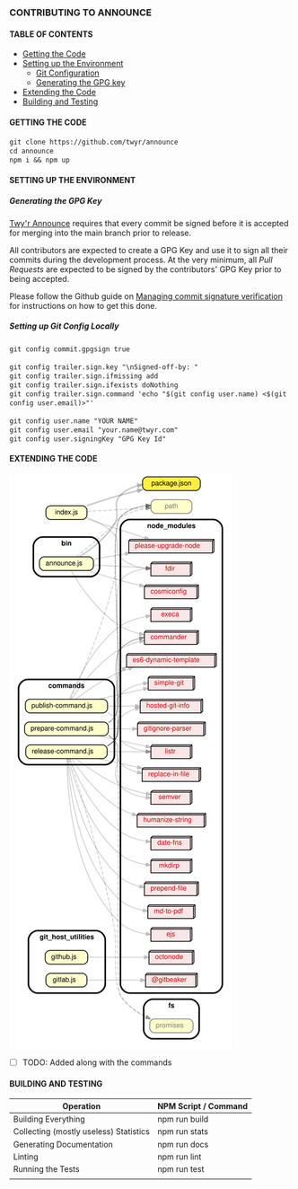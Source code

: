### CONTRIBUTING TO ANNOUNCE

#### TABLE OF CONTENTS
- [Getting the Code](#getting-the-code)
- [Setting up the Environment](#setting-up-the-environment)
  - [Git Configuration](#setting-up-git-config-locally)
  - [Generating the GPG key](#generating-the-gpg-key)
- [Extending the Code](#extending-the-code)
- [Building and Testing](#building-and-testing)

#### GETTING THE CODE

```
git clone https://github.com/twyr/announce
cd announce
npm i && npm up
```

#### SETTING UP THE ENVIRONMENT

##### Generating the GPG Key

[Twy'r Announce](https://github.com/twyr/annouce) requires that every commit be signed before it is accepted for merging into the main branch prior to release.

All contributors are expected to create a GPG Key and use it to sign all their commits during the development process.
At the very minimum, all *Pull Requests* are expected to be signed by the contributors' GPG Key prior to being accepted.

Please follow the Github guide on [Managing commit signature verification](https://help.github.com/en/github/authenticating-to-github/managing-commit-signature-verification) for instructions on how to get this done.

##### Setting up Git Config Locally

```
git config commit.gpgsign true

git config trailer.sign.key "\nSigned-off-by: "
git config trailer.sign.ifmissing add
git config trailer.sign.ifexists doNothing
git config trailer.sign.command 'echo "$(git config user.name) <$(git config user.email)>"'

git config user.name "YOUR NAME"
git config user.email "your.name@twyr.com"
git config user.signingKey "GPG Key Id"
```

#### EXTENDING THE CODE
![Announce Dependencies](./markdown/architecture.svg)

- [ ] TODO: Added along with the commands

#### BUILDING AND TESTING

| Operation | NPM Script / Command  |
| --- | --- |
| Building Everything | npm run build |
| Collecting (mostly useless) Statistics | npm run stats |
| Generating Documentation | npm run docs |
| Linting | npm run lint |
| Running the Tests | npm run test |
|   |   |
